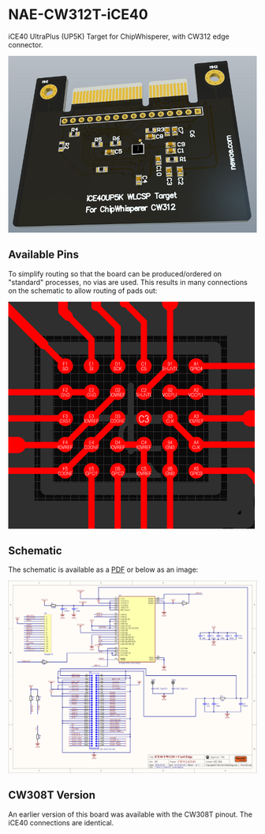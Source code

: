 # NAE-CW312T-iCE40

iCE40 UltraPlus (UP5K) Target for ChipWhisperer, with CW312 edge connector.

![](Images/NAE-CW312.png)

## Available Pins

To simplify routing so that the board can be produced/ordered on "standard" processes, no vias are used. This
results in many connections on the schematic to allow routing of pads out:

![](Images/routegangster.png)

## Schematic

The schematic is available as a [PDF](NAE-CW312T-iCE40.PDF) or below as an image:

![](NAE-CW312T-iCE40.png)

## CW308T Version

An earlier version of this board was available with the CW308T pinout. The iCE40 connections are identical.